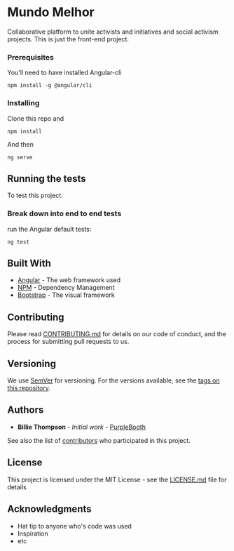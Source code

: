 # Mundo Melhor

Collaborative platform to unite activists and initiatives and social activism projects.
This is just the front-end project.


### Prerequisites

You'll need to have installed Angular-cli

```
npm install -g @angular/cli
```

### Installing

Clone this repo and

```
npm install
```

And then

```
ng serve
```


## Running the tests

To test this project: 

### Break down into end to end tests

run the Angular default tests:

```
ng test
```

## Built With

* [Angular](http://angular.io/) - The web framework used
* [NPM](https://www.npmjs.com/) - Dependency Management
* [Bootstrap](https://getbootstrap.com/) - The visual framework

## Contributing

Please read [CONTRIBUTING.md](https://gist.github.com/PurpleBooth/b24679402957c63ec426) for details on our code of conduct, and the process for submitting pull requests to us.

## Versioning

We use [SemVer](http://semver.org/) for versioning. For the versions available, see the [tags on this repository](https://github.com/your/project/tags). 

## Authors

* **Billie Thompson** - *Initial work* - [PurpleBooth](https://github.com/PurpleBooth)

See also the list of [contributors](https://github.com/your/project/contributors) who participated in this project.

## License

This project is licensed under the MIT License - see the [LICENSE.md](LICENSE.md) file for details

## Acknowledgments

* Hat tip to anyone who's code was used
* Inspiration
* etc
